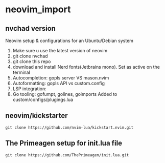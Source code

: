 # neovim_import

## nvchad version
Neovim setup &amp; configurations for an Ubuntu/Debian system

1. Make sure u use the latest version of neovim
2. git clone nvchad
3. git clone this repo
4. download and install Nerd fonts(Jetbrains mono). Set as active on the terminal
5. Autocompletion: gopls server VS mason.nvim
6. Autoformatting: gopls API vs custom.config
7. LSP integration:
8. Go tooling:
                gofumpt,
                golines,
                goimports
        Added to custom/configs/plugings.lua

## neovim/kickstarter

    git clone https://github.com/nvim-lua/kickstart.nvim.git

## The Primeagen setup for init.lua file

    git clone https://github.com/ThePrimeagen/init.lua.git


